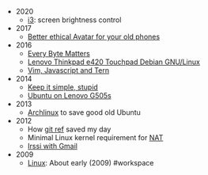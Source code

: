 * 2020
    * [i3](i3): screen brightness control
* 2017
    * [Better ethical Avatar for your old phones](motoe)
* 2016
    * [Every Byte Matters](byte)
    * [Lenovo Thinkpad e420 Touchpad Debian GNU/Linux](e420)
    * [Vim, Javascript and Tern](tern)
* 2014
    * [Keep it simple, stupid](kiss)
    * [Ubuntu on Lenovo G505s](biosefi)
* 2013
    * [Archlinux](archlinux) to save good old Ubuntu
* 2012
    * How [git ref](gitref) saved my day
    * Minimal Linux kernel requirement for [NAT](nat)
    * [Irssi with Gmail](irssi)
* 2009
    * [Linux](Linux): About early (2009) #workspace
